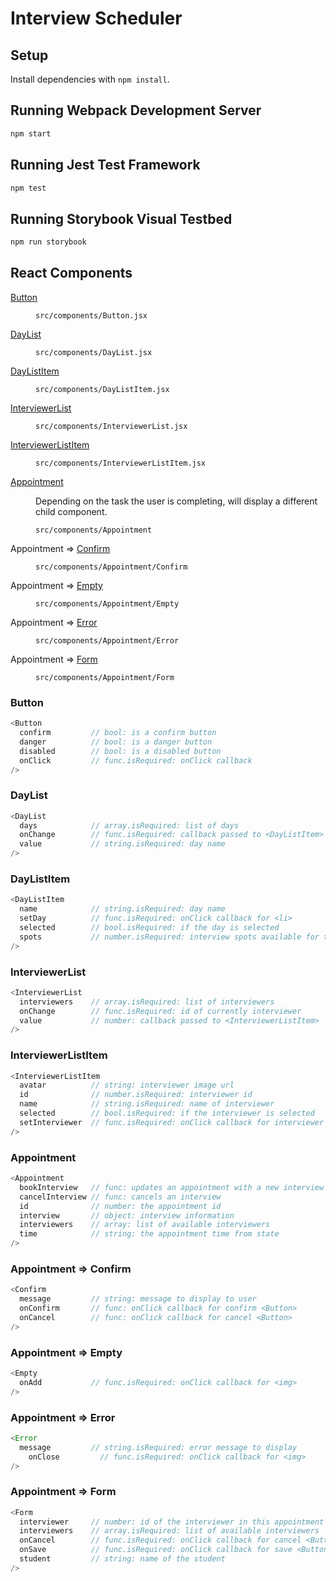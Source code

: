 # Interview Scheduler

## Setup

Install dependencies with `npm install`.

## Running Webpack Development Server

```sh
npm start
```

## Running Jest Test Framework

```sh
npm test
```

## Running Storybook Visual Testbed

```sh
npm run storybook
```

## React Components

<dl>
<dt><a href="#components_Button">Button</a></dt>
<dd><p><code>src/components/Button.jsx</code></dd>
<dt><a href="#components_DayList">DayList</a></dt>
<dd><p><code>src/components/DayList.jsx</code></dd>
<dt><a href="#components_DayListItem">DayListItem</a></dt>
<dd><p><code>src/components/DayListItem.jsx</code></dd>
<dt><a href="#components_InterviewerList">InterviewerList</a></dt>
<dd><p><code>src/components/InterviewerList.jsx</code></dd>
<dt><a href="#components_InterviewerListItem">InterviewerListItem</a></dt>
<dd><p><code>src/components/InterviewerListItem.jsx</code></dd>
<dt><a href="#components__Appointment">Appointment</a></dt>
<dd><p>Depending on the task the user is completing, will display a different child component.</p>
<p><code>src/components/Appointment</code></p></dd>
<dt>Appointment ⇒ <a href="#components__Appointment_Confirm">Confirm</a></dt>
<dd><p><code>src/components/Appointment/Confirm</code></p></dd>
<dt>Appointment ⇒ <a href="#components__Appointment_Empty">Empty</a></dt>
<dd><p><code>src/components/Appointment/Empty</code></p></dd>
<dt>Appointment ⇒ <a href="#components__Appointment_Error">Error</a></dt>
<dd><p><code>src/components/Appointment/Error</code></p></dd>
<dt>Appointment ⇒ <a href="#components__Appointment_Form">Form</a></dt>
<dd><p><code>src/components/Appointment/Form</code></p></dd>
</dl>

<a name="components_Button"></a>

### Button

```js
<Button
  confirm         // bool: is a confirm button
  danger          // bool: is a danger button
  disabled        // bool: is a disabled button
  onClick         // func.isRequired: onClick callback
/>
```
<a name="components_DayList"></a>

### DayList

```js
<DayList
  days            // array.isRequired: list of days
  onChange        // func.isRequired: callback passed to <DayListItem>
  value           // string.isRequired: day name
/>
```
<a name="components_DayListItem"></a>

### DayListItem

```js
<DayListItem
  name            // string.isRequired: day name
  setDay          // func.isRequired: onClick callback for <li>
  selected        // bool.isRequired: if the day is selected
  spots           // number.isRequired: interview spots available for the day
/>
```
<a name="components_InterviewerList"></a>

### InterviewerList

```js
<InterviewerList
  interviewers    // array.isRequired: list of interviewers
  onChange        // func.isRequired: id of currently interviewer
  value           // number: callback passed to <InterviewerListItem>
/>
```
<a name="components_InterviewerListItem"></a>

### InterviewerListItem

```js
<InterviewerListItem
  avatar          // string: interviewer image url
  id              // number.isRequired: interviewer id
  name            // string.isRequired: name of interviewer 
  selected        // bool.isRequired: if the interviewer is selected
  setInterviewer  // func.isRequired: onClick callback for interviewer <img>
/>
```
<a name="components__Appointment"></a>

### Appointment

```js
<Appointment
  bookInterview   // func: updates an appointment with a new interview
  cancelInterview // func: cancels an interview
  id              // number: the appointment id
  interview       // object: interview information
  interviewers    // array: list of available interviewers
  time            // string: the appointment time from state
/>
```
<a name="components__Appointment_Confirm"></a>

### Appointment ⇒ Confirm

```js
<Confirm
  message         // string: message to display to user
  onConfirm       // func: onClick callback for confirm <Button>
  onCancel        // func: onClick callback for cancel <Button> 
/>
```
<a name="components__Appointment_Empty"></a>

### Appointment ⇒ Empty

```js
<Empty
  onAdd           // func.isRequired: onClick callback for <img>
/>
```
<a name="components__Appointment_Error"></a>

### Appointment ⇒ Error

```js
<Error
  message         // string.isRequired: error message to display
	onClose         // func.isRequired: onClick callback for <img>
/>
```
<a name="components__Appointment_Form"></a>

### Appointment ⇒ Form

```js
<Form
  interviewer     // number: id of the interviewer in this appointment
  interviewers    // array.isRequired: list of available interviewers
  onCancel        // func.isRequired: onClick callback for cancel <Button>
  onSave          // func.isRequired: onClick callback for save <Button>
  student         // string: name of the student
/>
```


